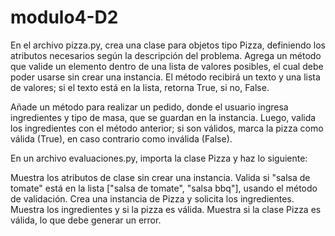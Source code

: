 # modulo4-D2
En el archivo pizza.py, crea una clase para objetos tipo Pizza, definiendo los atributos necesarios según la descripción del problema. Agrega un método que valide un elemento dentro de una lista de valores posibles, el cual debe poder usarse sin crear una instancia. El método recibirá un texto y una lista de valores; si el texto está en la lista, retorna True, si no, False.

Añade un método para realizar un pedido, donde el usuario ingresa ingredientes y tipo de masa, que se guardan en la instancia. Luego, valida los ingredientes con el método anterior; si son válidos, marca la pizza como válida (True), en caso contrario como inválida (False).

En un archivo evaluaciones.py, importa la clase Pizza y haz lo siguiente:

Muestra los atributos de clase sin crear una instancia.
Valida si "salsa de tomate" está en la lista ["salsa de tomate", "salsa bbq"], usando el método de validación.
Crea una instancia de Pizza y solicita los ingredientes.
Muestra los ingredientes y si la pizza es válida.
Muestra si la clase Pizza es válida, lo que debe generar un error.
